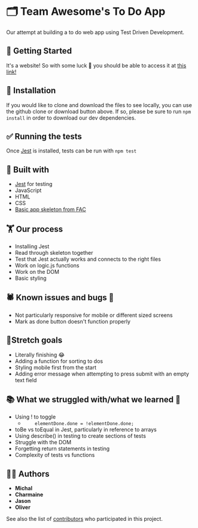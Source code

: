 # 🗂 Team Awesome's To Do App

Our attempt at building a to do web app using Test Driven Development.

## 🙌 Getting Started

It's a website! So with some luck 🤞 you should be able to access it at [this link!](https://fac-15.github.io/AwesomeTodo/)

## 💾 Installation

If you would like to clone and download the files to see locally, you can use the github clone or download button above.
If so, please be sure to run `npm install` in order to download our dev dependencies.

## ✅ Running the tests

Once [Jest](https://jestjs.io/en/) is installed, tests can be run with `npm test`

## 👷‍ Built with

- [Jest](https://jestjs.io/en/) for testing
- JavaScript
- HTML
- CSS
- [Basic app skeleton from FAC](https://github.com/foundersandcoders/master-reference/tree/master/coursebook/week-2/project)

## 🏋️‍ Our process

- Installing Jest
- Read through skeleton together
- Test that Jest actually works and connects to the right files
- Work on logic.js functions
- Work on the DOM
- Basic styling

## 🕷 Known issues and bugs 🐛

- Not particularly responsive for mobile or different sized screens
- Mark as done button doesn't function properly

## 🧘‍Stretch goals
- Literally finishing 😂
- Adding a function for sorting to dos
- Styling mobile first from the start
- Adding error message when attempting to press submit with an empty text field

## 📚 What we struggled with/what we learned 👾
- Using ! to toggle
  - `    elementDone.done = !elementDone.done;`
- toBe vs toEqual in Jest, particularly in reference to arrays
- Using describe() in testing to create sections of tests
- Struggle with the DOM
- Forgetting return statements in testing
- Complexity of tests vs functions

## 👫👫 Authors

- **Michal**
- **Charmaine**
- **Jason**
- **Oliver**

See also the list of [contributors](https://github.com/your/project/contributors) who participated in this project.
